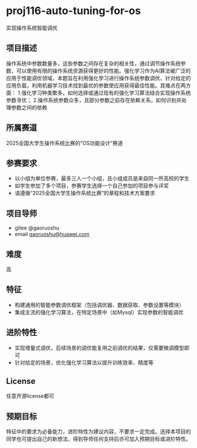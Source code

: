# proj116-auto-tuning-for-os
实现操作系统智能调优

## 项目描述

操作系统中参数数量多，这些参数之间存在复杂的相关性，通过调节操作系统参数，可以使用有限的操作系统资源获得更好的性能。强化学习作为AI算法被广泛的应用于性能调优领域，本题旨在利用强化学习进行操作系统参数调优，针对给定的应用负载，利用机器学习技术找到最优的参数使应用获得最佳性能。其难点在两方面：
1.强化学习种类繁多，如何选择或通过现有的强化学习算法结合实现操作系统参数寻优；
2.操作系统参数众多，且部分参数之前存在依赖关系，如何识别并处理参数之间的依赖

## 所属赛道

2025全国大学生操作系统比赛的“OS功能设计”赛道

## 参赛要求

- 以小组为单位参赛，最多三人一个小组，且小组成员是来自同一所高校的学生
- 如学生参加了多个项目，参赛学生选择一个自己参加的项目参与评奖
- 请遵循“2025全国大学生操作系统比赛”的章程和技术方案要求


## 项目导师

- gitee @gaoruoshu
- email gaoruoshu@huawei.com

## 难度

高

## 特征

- 构建通用的智能参数调优框架（包括调优器、数据获取、参数设置等模块）
- 集成主流的强化学习算法，在特定场景中（如Mysql）实现参数的智能调优

## 进阶特性

- 实现增量式调优，后续场景的调优能复用之前调优的结果，仅需要微调模型即可
- 针对给定的场景，优化强化学习算法以提升训练效率、精度等

## License

任意开源license都可

## 预期目标

特征中的要求为必备能力，进阶特性为建议内容，不要求一定完成。选择本项目的同学也可提出自己的新想法，得到导师任何支持后亦可加入预期目标或进阶特性。
